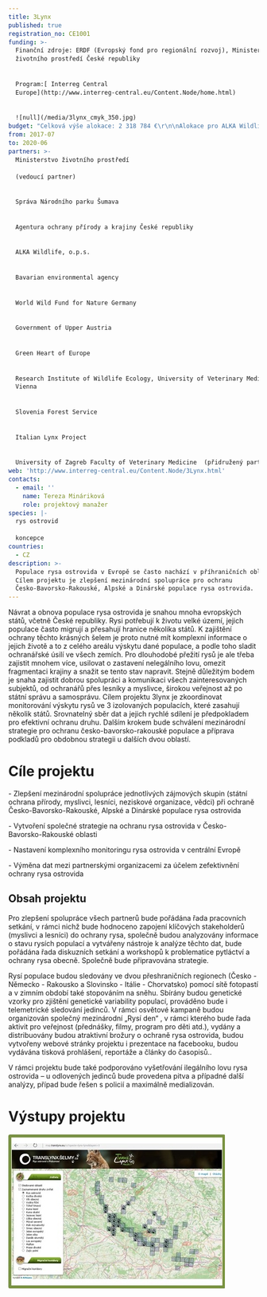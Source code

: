 ```yaml
---
title: 3Lynx
published: true
registration_no: CE1001
funding: >-
  Finanční zdroje: ERDF (Evropský fond pro regionální rozvoj), Ministerstvo
  životního prostředí České republiky 


  Program:[ Interreg Central
  Europe](http://www.interreg-central.eu/Content.Node/home.html)


  ![null](/media/3lynx_cmyk_350.jpg)
budget: "Celková výše alokace: 2 318 784 €\r\n\nAlokace pro ALKA Wildlife: 174 582 €"
from: 2017-07
to: 2020-06
partners: >-
  Ministerstvo životního prostředí 

  (vedoucí partner)


  Správa Národního parku Šumava


  Agentura ochrany přírody a krajiny České republiky


  ALKA Wildlife, o.p.s.


  Bavarian environmental agency 


  World Wild Fund for Nature Germany


  Government of Upper Austria 


  Green Heart of Europe 


  Research Institute of Wildlife Ecology, University of Veterinary Medicine,
  Vienna 


  Slovenia Forest Service


  Italian Lynx Project


  University of Zagreb Faculty of Veterinary Medicine  (přidružený partner)
web: 'http://www.interreg-central.eu/Content.Node/3Lynx.html'
contacts:
  - email: ''
    name: Tereza Mináriková
    role: projektový manažer
species: |-
  rys ostrovid

  koncepce
countries:
  - CZ
description: >-
  Populace rysa ostrovida v Evropě se často nachází v příhraničních oblastech.
  Cílem projektu je zlepšení mezinárodní spolupráce pro ochranu
  Česko-Bavorsko-Rakouské, Alpské a Dinárské populace rysa ostrovida.
---
```

Návrat a obnova populace rysa ostrovida je snahou mnoha evropských států, včetně České republiky. Rysi potřebují k životu velké území, jejich populace často migrují a přesahují hranice několika států. K zajištění ochrany těchto krásných šelem je proto nutné mít komplexní informace o jejich životě a to z celého areálu výskytu dané populace, a podle toho sladit ochranářské úsilí ve všech zemích. Pro dlouhodobé přežití rysů je ale třeba zajistit mnohem více, usilovat o zastavení nelegálního lovu, omezit fragmentaci krajiny a snažit se tento stav napravit. Stejně důležitým bodem je snaha zajistit dobrou spolupráci a komunikaci všech zainteresovaných subjektů, od ochranářů přes lesníky a myslivce, širokou veřejnost až po státní správu a samosprávu. Cílem projektu 3lynx je zkoordinovat monitorování výskytu rysů ve 3 izolovaných populacích, které zasahují několik států. Srovnatelný sběr dat a jejich rychlé sdílení je předpokladem pro efektivní ochranu druhu. Dalším krokem bude schválení mezinárodní strategie pro ochranu česko-bavorsko-rakouské populace a příprava podkladů pro obdobnou strategii u dalších dvou oblastí. 

# Cíle projektu

\- Zlepšení mezinárodní spolupráce jednotlivých zájmových skupin (státní ochrana přírody, myslivci, lesníci, neziskové organizace, vědci) při ochraně Česko-Bavorsko-Rakouské, Alpské a Dinárské populace rysa ostrovida 

\- Vytvoření společné strategie na ochranu rysa ostrovida v Česko-Bavorsko-Rakouské oblasti

\- Nastavení komplexního monitoringu rysa ostrovida v centrální Evropě

\- Výměna dat mezi partnerskými organizacemi za účelem zefektivnění ochrany rysa ostrovida 

## Obsah projektu

Pro zlepšení spolupráce všech partnerů bude pořádána řada pracovních setkání, v rámci nichž bude hodnoceno zapojení klíčových stakeholderů (myslivci a lesníci) do ochrany rysa, společně budou analyzovány informace o stavu rysích populací a vytvářeny nástroje k analýze těchto dat, bude pořádána řada diskuzních setkání a workshopů k problematice pytláctví a ochrany rysa obecně. Společně bude připravována strategie.

Rysí populace budou sledovány ve dvou přeshraničních regionech (Česko - Německo - Rakousko a Slovinsko - Itálie - Chorvatsko) pomocí sítě fotopastí a v zimním období také stopováním na sněhu. Sbírány budou genetické vzorky pro zjištění genetické variability populací, prováděno bude i telemetrické sledování jedinců. V rámci osvětové kampaně budou organizován společný mezinárodní „Rysí den“ , v rámci kterého bude řada aktivit pro veřejnost (přednášky, filmy, program pro děti atd.), vydány a distribuovány budou atraktivní brožury o ochraně rysa ostrovida, budou vytvořeny webové stránky projektu i prezentace na facebooku, budou vydávána tisková prohlášení, reportáže a články do časopisů..

V rámci projektu bude také podporováno vyšetřování ilegálního lovu rysa ostrovida – u odlovených jedinců bude provedena pitva a případné další analýzy, případ bude řešen s policií a maximálně medializován.

# Výstupy projektu

[![](/media/map_translynx_eu.jpg "Interaktivní mapa fotografií z fotopastí")](http://map.translynx.eu/cs?specie=lynx-lynx&layers=3)

#
